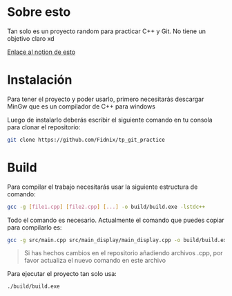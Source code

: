 
# Sobre esto

Tan solo es un proyecto random para practicar C++ y Git. No tiene un objetivo claro xd

[Enlace al notion de esto](https://www.notion.so/TP-Git-7a4dcc386ec947aa96892afaa07a06c3?pvs=4)

# Instalación

Para tener el proyecto y poder usarlo, primero necesitarás descargar MinGw que es un compilador de C++ para windows

Luego de instalarlo deberás escribir el siguiente comando en tu consola para clonar el repositorio:

```bash
git clone https://github.com/Fidnix/tp_git_practice
```

# Build

Para compilar el trabajo necesitarás usar la siguiente estructura de comando:

```bash
gcc -g [file1.cpp] [file2.cpp] [...] -o build/build.exe -lstdc++
```

Todo el comando es necesario. Actualmente el comando que puedes copiar para compilarlo es:

```bash
gcc -g src/main.cpp src/main_display/main_display.cpp -o build/build.exe -lstdc++
```

> Si has hechos cambios en el repositorio añadiendo archivos .cpp, por favor actualiza el nuevo comando en este archivo

Para ejecutar el proyecto tan solo usa:
```bash
./build/build.exe
```
